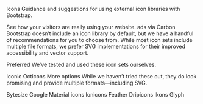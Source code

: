 


Icons
Guidance and suggestions for using external icon libraries with Bootstrap.

See how your visitors are really using your website.
ads via Carbon
Bootstrap doesn’t include an icon library by default, but we have a handful of recommendations for you to choose from. While most icon sets include multiple file formats, we prefer SVG implementations for their improved accessibility and vector support.

Preferred
We’ve tested and used these icon sets ourselves.

Iconic
Octicons
More options
While we haven’t tried these out, they do look promising and provide multiple formats—including SVG.

Bytesize
Google Material icons
Ionicons
Feather
Dripicons
Ikons
Glyph
